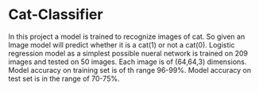 # Cat-Classifier

In this project a model is trained to recognize images of cat. So given an Image model will predict whether it is a cat(1) or not a cat(0).
Logistic regression model as a simplest possible nueral network is trained on 209 images and tested on 50 images. Each image is of (64,64,3) dimensions.
Model accuracy on training set is of th range 96-99%.
Model accuracy on test set is in the range of 70-75%.
